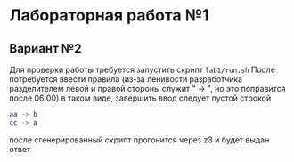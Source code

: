 # Лабораторная работа №1
## Вариант №2

Для проверки работы требуется запустить скрипт ```lab1/run.sh```
После потребуется ввести правила (из-за ленивости разработчика разделителем левой и правой стороны служит " -> ", но это поправится после 06:00) в таком виде, завершить ввод следует пустой строкой

``` bash
aa -> b
cc -> a


```
после сгенерированный скрипт прогонится через z3 и будет выдан ответ